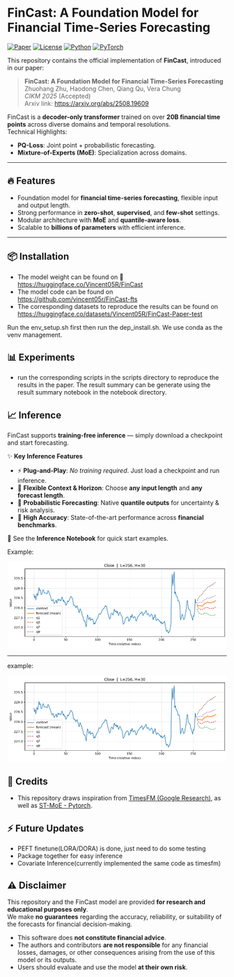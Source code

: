 # FinCast: A Foundation Model for Financial Time-Series Forecasting

[![Paper](https://img.shields.io/badge/Paper-CIKM%202025-blue)](paper.pdf)
[![License](https://img.shields.io/badge/License-Apache%202.0-green)](LICENSE)
[![Python](https://img.shields.io/badge/python-3.11%2B-blue)]()
[![PyTorch](https://img.shields.io/badge/PyTorch-2.5%2B-orange)]()

This repository contains the official implementation of **FinCast**, introduced in our paper:

> **FinCast: A Foundation Model for Financial Time-Series Forecasting**  
> Zhuohang Zhu, Haodong Chen, Qiang Qu, Vera Chung  
> *CIKM 2025* (Accepted)  
> Arxiv link: https://arxiv.org/abs/2508.19609

FinCast is a **decoder-only transformer** trained on over **20B financial time points** across diverse domains and temporal resolutions.  
Technical Highlights:
- **PQ-Loss**: Joint point + probabilistic forecasting.
- **Mixture-of-Experts (MoE)**: Specialization across domains.

---

## 🔥 Features
- Foundation model for **financial time-series forecasting**, flexible input and output length.
- Strong performance in **zero-shot**, **supervised**, and **few-shot** settings.
- Modular architecture with **MoE** and **quantile-aware loss**.
- Scalable to **billions of parameters** with efficient inference.

---

## 📦 Installation

- The model weight can be found on 🤗 https://huggingface.co/Vincent05R/FinCast
- The model code can be found on https://github.com/vincent05r/FinCast-fts
- The corresponding datasets to reproduce the results can be found on https://huggingface.co/datasets/Vincent05R/FinCast-Paper-test

Run the env_setup.sh first then run the dep_install.sh. We use conda as the venv management.

## 📊 Experiments

- run the corresponding scripts in the scripts directory to reproduce the results in the paper. The result summary can be generate using the result summary notebook in the notebook directory.


## 📈 Inference

FinCast supports **training-free inference** — simply download a checkpoint and start forecasting.

✨ **Key Inference Features**  
- ⚡ **Plug-and-Play**: *No training required*. Just load a checkpoint and run inference.  
- 📏 **Flexible Context & Horizon**: Choose **any input length** and **any forecast length**.  
- 🎲 **Probabilistic Forecasting**: Native **quantile outputs** for uncertainty & risk analysis.  
- 🎯 **High Accuracy**: State-of-the-art performance across **financial benchmarks**.  

📘 See the **Inference Notebook** for quick start examples.

Example:

![alt text](example1_inf.png)

---


example:

![alt text](example1_inf.png)


## 🙌 Credits

- This repository draws inspiration from [TimesFM (Google Research)](https://github.com/google-research/timesfm), as well as [ST-MoE - Pytorch](https://github.com/lucidrains/st-moe-pytorch).  


## ⚡ Future Updates

- PEFT finetune(LORA/DORA) is done, just need to do some testing
- Package together for easy inference
- Covariate Inference(currently implemented the same code as timesfm)




## ⚠️ Disclaimer

This repository and the FinCast model are provided **for research and educational purposes only**.  
We make **no guarantees** regarding the accuracy, reliability, or suitability of the forecasts for financial decision-making.  

- This software does **not constitute financial advice**.  
- The authors and contributors **are not responsible** for any financial losses, damages, or other consequences arising from the use of this model or its outputs.  
- Users should evaluate and use the model **at their own risk**.  
